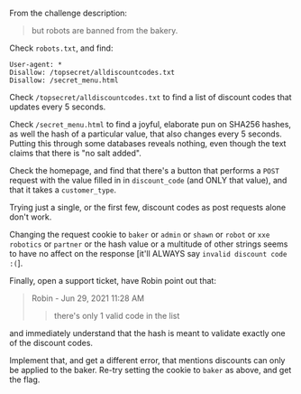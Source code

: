 From the challenge description:
> but robots are banned from the bakery.

Check `robots.txt`, and find: 
```
User-agent: *
Disallow: /topsecret/alldiscountcodes.txt
Disallow: /secret_menu.html
```

Check `/topsecret/alldiscountcodes.txt` to find a list of discount codes that updates every 5 seconds.

Check `/secret_menu.html` to find a joyful, elaborate pun on SHA256 hashes, as well the hash of 
a particular value, that also changes every 5 seconds. Putting this through some databases reveals
nothing, even though the text claims that there is "no salt added".

Check the homepage, and find that there's a button that performs a `POST` request
with the value filled in in `discount_code` (and ONLY that value),
and that it takes a `customer_type`.

Trying just a single, or the first few, discount codes as post requests alone don't work.

Changing the request cookie to `baker` or `admin` or `shawn` or `robot` or `xxe robotics` or `partner`
or the hash value or a multitude of other strings seems to have no affect on the response 
[it'll ALWAYS say `invalid discount code :(`].

Finally, open a support ticket, have Robin point out that:
> Robin - Jun 29, 2021 11:28 AM
> > there's only 1 valid code in the list

and immediately understand that the hash is meant to validate exactly one of the discount codes.

Implement that, and get a different error, that mentions discounts can only be applied to the baker.
Re-try setting the cookie to `baker` as above, and get the flag.
